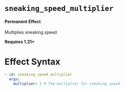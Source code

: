 # `sneaking_speed_multiplier`
#### Permanent Effect

Multiplies sneaking speed

**Requires 1.21+**

# Effect Syntax
```yaml
- id: sneaking_speed_multiplier
  args:
    multiplier: 2 # The multiplier for sneaking speed
```